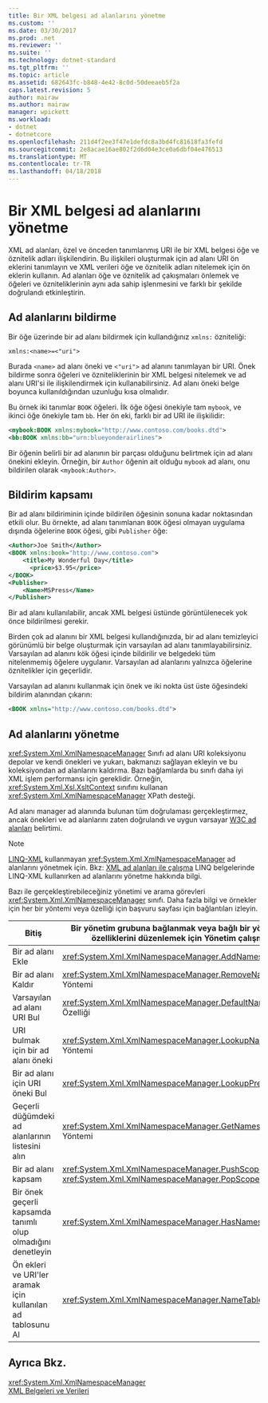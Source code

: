 ```yaml
---
title: Bir XML belgesi ad alanlarını yönetme
ms.custom: ''
ms.date: 03/30/2017
ms.prod: .net
ms.reviewer: ''
ms.suite: ''
ms.technology: dotnet-standard
ms.tgt_pltfrm: ''
ms.topic: article
ms.assetid: 682643fc-b848-4e42-8c0d-50deeaeb5f2a
caps.latest.revision: 5
author: mairaw
ms.author: mairaw
manager: wpickett
ms.workload:
- dotnet
- dotnetcore
ms.openlocfilehash: 211d4f2ee3f47e1defdc8a3bd4fc81618fa3fefd
ms.sourcegitcommit: 2e8acae16ae802f2d6d04e3ce0a6dbf04e476513
ms.translationtype: MT
ms.contentlocale: tr-TR
ms.lasthandoff: 04/18/2018
---
```

# <a name="managing-namespaces-in-an-xml-document"></a>Bir XML belgesi ad alanlarını yönetme
XML ad alanları, özel ve önceden tanımlanmış URI ile bir XML belgesi öğe ve öznitelik adları ilişkilendirin. Bu ilişkileri oluşturmak için ad alanı URI ön eklerini tanımlayın ve XML verileri öğe ve öznitelik adları nitelemek için ön eklerin kullanın. Ad alanları öğe ve öznitelik ad çakışmaları önlemek ve öğeleri ve özniteliklerinin aynı ada sahip işlenmesini ve farklı bir şekilde doğrulandı etkinleştirin.  
  
<a name="declare"></a>   
## <a name="declaring-namespaces"></a>Ad alanlarını bildirme  
 Bir öğe üzerinde bir ad alanı bildirmek için kullandığınız `xmlns:` özniteliği:  
  
 `xmlns:<name>=<"uri">`  
  
 Burada `<name>` ad alanı öneki ve `<"uri">` ad alanını tanımlayan bir URI. Önek bildirme sonra öğeleri ve özniteliklerinin bir XML belgesi nitelemek ve ad alanı URI'si ile ilişkilendirmek için kullanabilirsiniz. Ad alanı öneki belge boyunca kullanıldığından uzunluğu kısa olmalıdır.  
  
 Bu örnek iki tanımlar `BOOK` öğeleri. İlk öğe öğesi önekiyle tam `mybook`, ve ikinci öğe önekiyle tam `bb`. Her ön eki, farklı bir ad URI ile ilişkilidir:  
  
```xml  
<mybook:BOOK xmlns:mybook="http://www.contoso.com/books.dtd">  
<bb:BOOK xmlns:bb="urn:blueyonderairlines">  
```  
  
 Bir öğenin belirli bir ad alanının bir parçası olduğunu belirtmek için ad alanı önekini ekleyin. Örneğin, bir `Author` öğenin ait olduğu `mybook` ad alanı, onu bildirilen olarak `<mybook:Author>`.  
  
<a name="scope"></a>   
## <a name="declaration-scope"></a>Bildirim kapsamı  
 Bir ad alanı bildiriminin içinde bildirilen öğesinin sonuna kadar noktasından etkili olur. Bu örnekte, ad alanı tanımlanan `BOOK` öğesi olmayan uygulama dışında öğelerine `BOOK` öğesi, gibi `Publisher` öğe:  
  
```xml  
<Author>Joe Smith</Author>  
<BOOK xmlns:book="http://www.contoso.com">  
    <title>My Wonderful Day</title>  
      <price>$3.95</price>  
</BOOK>  
<Publisher>  
    <Name>MSPress</Name>  
</Publisher>  
```  
  
 Bir ad alanı kullanılabilir, ancak XML belgesi üstünde görüntülenecek yok önce bildirilmesi gerekir.  
  
 Birden çok ad alanını bir XML belgesi kullandığınızda, bir ad alanı temizleyici görünümlü bir belge oluşturmak için varsayılan ad alanı tanımlayabilirsiniz. Varsayılan ad alanını kök öğesi içinde bildirilir ve belgedeki tüm nitelenmemiş öğelere uygulanır. Varsayılan ad alanlarını yalnızca öğelerine öznitelikler için geçerlidir.  
  
 Varsayılan ad alanını kullanmak için önek ve iki nokta üst üste öğesindeki bildirim alanından çıkarın:  
  
```xml  
<BOOK xmlns="http://www.contoso.com/books.dtd">  
```  
  
## <a name="managing-namespaces"></a>Ad alanlarını yönetme  
 <xref:System.Xml.XmlNamespaceManager> Sınıfı ad alanı URI koleksiyonu depolar ve kendi önekleri ve yukarı, bakmanızı sağlayan ekleyin ve bu koleksiyondan ad alanlarını kaldırma. Bazı bağlamlarda bu sınıfı daha iyi XML işlem performansı için gereklidir. Örneğin, <xref:System.Xml.Xsl.XsltContext> sınıfını kullanan <xref:System.Xml.XmlNamespaceManager> XPath desteği.  
  
 Ad alanı manager ad alanında bulunan tüm doğrulaması gerçekleştirmez, ancak önekleri ve ad alanlarını zaten doğrulandı ve uygun varsayar [W3C ad alanları](https://www.w3.org/TR/REC-xml-names/) belirtimi.  
  
> [!NOTE]
>  [LINQ-XML](https://msdn.microsoft.com/library/f0fe21e9-ee43-4a55-b91a-0800e5782c13) kullanmayan <xref:System.Xml.XmlNamespaceManager> ad alanlarını yönetmek için. Bkz: [XML ad alanları ile çalışma](https://msdn.microsoft.com/library/e3003209-3234-45be-a832-47feb7927430) LINQ belgelerinde LINQ-XML kullanırken ad alanlarını yönetme hakkında bilgi.  
  
 Bazı ile gerçekleştirebileceğiniz yönetimi ve arama görevleri <xref:System.Xml.XmlNamespaceManager> sınıfı. Daha fazla bilgi ve örnekler için her bir yöntemi veya özelliği için başvuru sayfası için bağlantıları izleyin.  
  
|Bitiş|Bir yönetim grubuna bağlanmak veya bağlı bir yönetim grubunun özelliklerini düzenlemek için Yönetim çalışma alanında|  
|--------|---------|  
|Bir ad alanı Ekle|<xref:System.Xml.XmlNamespaceManager.AddNamespace%2A> Yöntemi|  
|Bir ad alanı Kaldır|<xref:System.Xml.XmlNamespaceManager.RemoveNamespace%2A> Yöntemi|  
|Varsayılan ad alanı URI Bul|<xref:System.Xml.XmlNamespaceManager.DefaultNamespace%2A> Özelliği|  
|URI bulmak için bir ad alanı öneki|<xref:System.Xml.XmlNamespaceManager.LookupNamespace%2A> Yöntemi|  
|Bir ad alanı için URI öneki Bul|<xref:System.Xml.XmlNamespaceManager.LookupPrefix%2A> Yöntemi|  
|Geçerli düğümdeki ad alanlarının listesini alın|<xref:System.Xml.XmlNamespaceManager.GetNamespacesInScope%2A> Yöntemi|  
|Bir ad alanı kapsam|<xref:System.Xml.XmlNamespaceManager.PushScope%2A> ve <xref:System.Xml.XmlNamespaceManager.PopScope%2A> yöntemleri|  
|Bir önek geçerli kapsamda tanımlı olup olmadığını denetleyin|<xref:System.Xml.XmlNamespaceManager.HasNamespace%2A> Yöntemi|  
|Ön ekleri ve URI'ler aramak için kullanılan ad tablosunu Al|<xref:System.Xml.XmlNamespaceManager.NameTable%2A> Özelliği|  
  
## <a name="see-also"></a>Ayrıca Bkz.  
 <xref:System.Xml.XmlNamespaceManager>  
 [XML Belgeleri ve Verileri](../../../../docs/standard/data/xml/index.md)
